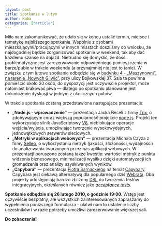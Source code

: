 ```yaml
---
layout: post
title: Spotkanie w lutym
author: Kuba
categories: ["article"]
---
```


Miło nam zakomunikować, że udało się w końcu ustalić termin, miejsce i
tematykę najbliższego spotkania. Wspólnie z osobami
mieszkającymi/pracującymi w innych miastach doszliśmy do wniosku, że
najdogodniej będzie zorganizować spotkanie w weekend, tak aby dać
każdemu szanse na dojazd. Nietrudno się domyślić, że dość problematyczne
jest zarezerwowanie odpowiedniego pomieszczenia w barze/pubie w trakcie
weekendu (a przynajmniej nie jest to tanie). W związku z tym lutowe
spotkanie odbędzie się w [budynku 4 - „Maszynowni”, na terenie „Nowych
Gliwic”](http://www.arl.pl/1,63,Budynek_4__Maszynownia.html), przy ulicy
Bojkowskiej 37. Sala ta powinna pomieścić około 30 osób, do dyspozycji
jest oczywiście projektor, może natomiast brakować piwa — dlatego po
spotkaniu planowane jest dokończenie dyskusji w jednym z okolicznych
pubów.

W trakcie spotkania zostaną przedstawione następujące prezentacje:

-   **„Node.js - wprowadzenie”** — prezentacja Jacka Beceli z firmy
    [Trix](http://trix.pl/), o zdobywającym coraz większą popularność
    projekcie [node.js](http://nodejs.org/). Projekt ten wykorzystuje
    silnik JavaScriptowy
    [V8](http://en.wikipedia.org/wiki/V8_(JavaScript_engine)),
    nieblokujące operacje wejścia/wyjścia, umożliwiając tworzenie
    wysokowydajnych, jednowątkowych serwerów sieciowych.
-   **„Metryki w aplikacjach webowych”** — prezentacja Michała Czyża z
    firmy [Selleo](http://selleo.com/), o wykorzystaniu metryk (jakości,
    złożoności, wydajności) do analizowania tworzonych przez nas
    aplikacji webowych. W prezentacji poruszone zostaną także kwestie:
    wartości metryk z punktu widzenia biznesowego, minimalizacji wysiłku
    dzięki automatyzacji ich gromadzenia oraz analizy
    uzyskiwanych wyników.
-   **„Capybara”** — prezentacja [Piotra
    Sarnackiego](http://blog.drogomir.com/) na temat
    [Capybary](http://github.com/jnicklas/capybara). Capybara jest
    ciekawą alternatywą dla popularnego dziś
    [Webrata](http://github.com/brynary/webrat). Oba projekty
    udostępniają bardzo zbliżony
    [DSL](http://en.wikipedia.org/wiki/Domain-specific_language) do
    tworzenia testów integracyjnych, określanych również jako
    [*acceptance
    tests*](http://en.wikipedia.org/wiki/Acceptance_testing).

**Spotkanie odbędzie się 26 lutego 2010, o godzinie 19:00**. Wstęp jest
oczywiście bezpłatny, ale wszystkich zainteresowanych zapraszamy do
wypełnienia poniższego formularza - ułatwi nam to ustalenie liczby
uczestników i w razie potrzeby umożliwi zarezerwowanie większej sali.

**Do zobaczenia!**
